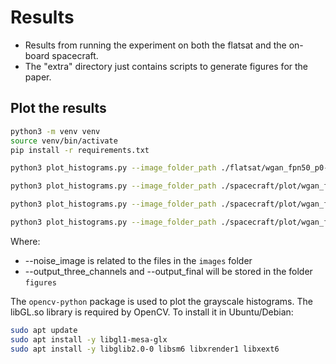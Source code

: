 # Results

- Results from running the experiment on both the flatsat and the on-board spacecraft.
- The "extra" directory just contains scripts to generate figures for the paper. 

## Plot the results

```bash
python3 -m venv venv
source venv/bin/activate
pip install -r requirements.txt

python3 plot_histograms.py --image_folder_path ./flatsat/wgan_fpn50_p0-8_01 --reference_folder_path flatsat/wgan_fpn50_p0-8_01 --noise_image fpn50.p6 --output_three_channels histogram_rgb_denoised_wgan_p6.svg --output_final histogram_grayscale_original_and_denoised_wgan_p0-8.svg --caption_histogram "WGAN Denoised (margin is 6 pixels)"

python3 plot_histograms.py --image_folder_path ./spacecraft/plot/wgan_fpn50_1695963889066 --reference_folder_path ./spacecraft/plot/wgan_fpn50_1695963889066 --noise_image fpn50 --output_three_channels histogram_rgb_denoised_wgan_1695963889066.svg --output_final histogram_grayscale_original_and_denoised_wgan_1695963889066.svg --caption_histogram "WGAN Denoised"

python3 plot_histograms.py --image_folder_path ./spacecraft/plot/wgan_fpn50_1695964476824 --reference_folder_path ./spacecraft/plot/wgan_fpn50_1695964476824 --noise_image fpn50 --output_three_channels histogram_rgb_denoised_wgan_1695964476824.svg --output_final histogram_grayscale_original_and_denoised_wgan_1695964476824.svg --caption_histogram "WGAN Denoised"

python3 plot_histograms.py --image_folder_path ./spacecraft/plot/wgan_fpn50_1697455926224 --reference_folder_path ./spacecraft/plot/wgan_fpn50_1697455926224 --noise_image fpn50 --output_three_channels histogram_rgb_denoised_wgan_1697455926224.svg --output_final histogram_grayscale_original_and_denoised_wgan_1697455926224.svg --caption_histogram "WGAN Denoised"
```

Where:
- --noise_image is related to the files in the `images` folder 
- --output_three_channels and --output_final will be stored in the folder `figures`

The `opencv-python` package is used to plot the grayscale histograms. The libGL.so library is required by OpenCV. To install it in Ubuntu/Debian:
```bash
sudo apt update
sudo apt install -y libgl1-mesa-glx
sudo apt install -y libglib2.0-0 libsm6 libxrender1 libxext6
```